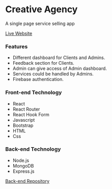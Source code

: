 # Creative Agency
A single page service selling app 

[Live Website](https://github.com/farjana001/assignment-10)


### Features 
* Different dashboard for Clients and Admins.
* Feedback section for Clients.
* Admin can give access of  Admin dashboard.
* Services could be handled by Admins.
* Firebase authentication.

### Front-end Technology
* React
* React Router
* React Hook Form
* Javascript
* Bootstrap
* HTML
* Css

### Back-end Technology
* Node.js
* MongoDB
* Express.js

[Back-end Repository](https://github.com/farjana001/creative-agency-server)
